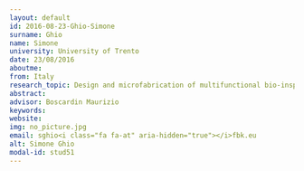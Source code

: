 ```yaml
---
layout: default 
id: 2016-08-23-Ghio-Simone
surname: Ghio
name: Simone
university: University of Trento
date: 23/08/2016
aboutme: 
from: Italy
research_topic: Design and microfabrication of multifunctional bio-inspires surfaces
abstract: 
advisor: Boscardin Maurizio
keywords: 
website: 
img: no_picture.jpg
email: sghio<i class="fa fa-at" aria-hidden="true"></i>fbk.eu
alt: Simone Ghio
modal-id: stud51
---
```

